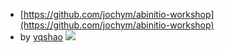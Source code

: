 - [https://github.com/jochym/abinitio-workshop](https://github.com/jochym/abinitio-workshop)
- by [yqshao](https://github.com/yqshao)
![](https://cloud.githubusercontent.com/assets/22888066/21761120/e47e2988-d68b-11e6-9e11-a894d7833d50.png)
